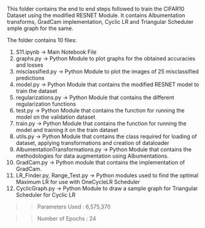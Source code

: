 This folder contains the end to end steps followed to train the CIFAR10 Dataset using the modified RESNET Module. It contains Albumentation transforms, GradCam implementation, Cyclic LR and Triangular Scheduler smple graph for the same.

The folder contains 10 files:

1. S11.ipynb           -> Main Notebook File
2. graphs.py          -> Python Module to plot graphs for the obtained accuracies and losses
3. misclassified.py   -> Python Module to plot the images of 25 misclassified predictions
4. model.py           -> Python Module that contains the modified RESNET model to train the dataset
5. regularizations.py -> Python Module that contains the different regularization functions
6. test.py            -> Python Module that contains the function for running the model on the validation dataset
7. train.py           -> Python Module that contains the function for running the model and training it on the train dataset
8. utils.py           -> Python Module that contains the class required for loading of dataset, applying transformations and creation of dataloader
9. AlbumentationTransformations.py -> Python Module that contains the methodologies for data augmentation using Albumentations.
10. GradCam.py        -> Python module that contains the implementation of GradCam.
11. LR_Finder.py, Range_Test.py -> Python modules used to find the optimal Maximum LR for use with OneCycleLR Scheduler
12. CyclicGraph.py   -> Python Module to draw a sample graph for Triangular Scheduler for Cyclic LR

>>Parameters Used : 6,575,370

>>Number of Epochs : 24


